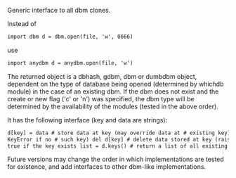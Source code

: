 Generic interface to all dbm clones.

Instead of

```html
import dbm d = dbm.open(file, 'w', 0666)
```

use

```html
import anydbm d = anydbm.open(file, 'w')
```

The returned object is a dbhash, gdbm, dbm or dumbdbm object,
dependent on the type of database being opened (determined by whichdb
module) in the case of an existing dbm. If the dbm does not exist and
the create or new flag ('c' or 'n') was specified, the dbm type will
be determined by the availability of the modules (tested in the above
order).

It has the following interface (key and data are strings):

```html
d[key] = data # store data at key (may override data at # existing key) data = d[key] # retrieve data at key (raise
KeyError if no # such key) del d[key] # delete data stored at key (raises KeyError # if no such key) flag = key in d #
true if the key exists list = d.keys() # return a list of all existing keys (slow!)
```

Future versions may change the order in which implementations are
tested for existence, and add interfaces to other dbm-like
implementations.
